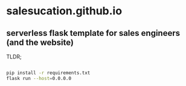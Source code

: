 # salesucation.github.io
## serverless flask template for sales engineers (and the website)

TLDR;

```bash

pip install -r requirements.txt
flask run --host=0.0.0.0

```
